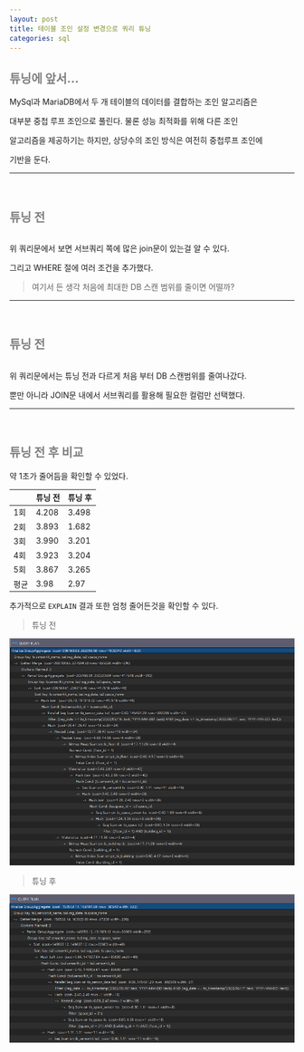 ```yaml
---
layout: post
title: 테이블 조인 설정 변경으로 쿼리 튜닝
categories: sql
---
```


## <span style="color:gray">튜닝에 앞서...</span>

MySql과 MariaDB에서 두 개 테이블의 데이터를 결합하는 조인 알고리즘은 

대부분 중첩 루프 조인으로 풀린다. 물론 성능 최적화를 위해 다른 조인

알고리즘을 제공하기는 하지만, 상당수의 조인 방식은 여전히 중첩루프 조인에

기반을 둔다.

---

<br>

## <span style="color:gray">튜닝 전</span>

```sql
```

위 쿼리문에서 보면 서브쿼리 쪽에 많은 join문이 있는걸 알 수 있다.

그리고 WHERE 절에 여러 조건을 추가했다. 

> 여기서 든 생각 처음에 최대한 DB 스캔 범위를 줄이면 어떨까?

---

<br>

## <span style="color:gray">튜닝 전</span>

```sql
```

위 쿼리문에서는 튜닝 전과 다르게 처음 부터 DB 스캔범위를 줄여나갔다.

뿐만 아니라 JOIN문 내에서 서브쿼리를 활용해 필요한 컬럼만 선택했다.

---

<br>

## <span style="color:gray">튜닝 전 후 비교</span>

약 1초가 줄어듬을 확인할 수 있었다.

| |튜닝 전|튜닝 후|
|-|-------|-------|
|1회|4.208|3.498|
|2회|3.893|1.682|
|3회|3.990|3.201|
|4회|3.923|3.204|
|5회|3.867|3.265|
|평균|3.98|2.97|

추가적으로 `EXPLAIN` 결과 또한 엄청 줄어든것을 확인할 수 있다.

> 튜닝 전

<img src="/assets/img/sql/beforeTunning.png">

<br>

> 튜닝 후

<img src="/assets/img/sql/afterTunning.png">